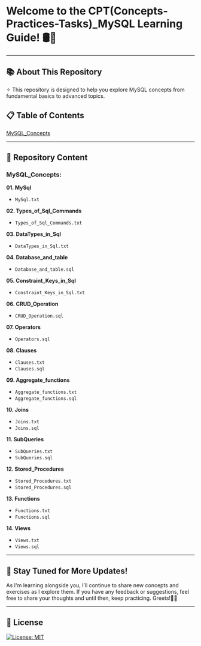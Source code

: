 # Welcome to the CPT(Concepts-Practices-Tasks)_MySQL Learning Guide! 🛢️🚀
---
## 📚 About This Repository
✧ This repository is designed to help you explore MySQL concepts from fundamental basics to advanced topics.

## 📋 Table of Contents
[MySQL_Concepts](#mysql_concepts)  

---
## 📖 Repository Content

### MySQL_Concepts:

  **01. MySql**  
   - `MySql.txt`

  **02. Types_of_Sql_Commands**  
   - `Types_of_Sql_Commands.txt`

  **03. DataTypes_in_Sql**  
   - `DataTypes_in_Sql.txt`

  **04. Database_and_table**  
   - `Database_and_table.sql`

  **05. Constraint_Keys_in_Sql**  
   - `Constraint_Keys_in_Sql.txt`

  **06. CRUD_Operation**  
   - `CRUD_Operation.sql`

  **07. Operators**  
   - `Operators.sql`

  **08. Clauses**  
   - `Clauses.txt`  
   - `Clauses.sql`

  **09. Aggregate_functions**  
   - `Aggregate_functions.txt`  
   - `Aggregate_functions.sql`

  **10. Joins**  
   - `Joins.txt`  
   - `Joins.sql`

  **11. SubQueries**  
   - `SubQueries.txt`  
   - `SubQueries.sql`

  **12. Stored_Procedures**  
   - `Stored_Procedures.txt`  
   - `Stored_Procedures.sql`

  **13. Functions**  
   - `Functions.txt`  
   - `Functions.sql`

  **14. Views**  
   - `Views.txt`  
   - `Views.sql`

---

## 📢 Stay Tuned for More Updates!
As I'm learning alongside you, I’ll continue to share new concepts and exercises as I explore them. If you have any feedback or suggestions, feel free to share your thoughts and until then, keep practicing. Greets!✌🏻

---

## 📜 License
[![License: MIT](https://img.shields.io/badge/License-MIT-yellow.svg)](https://opensource.org/licenses/MIT)
